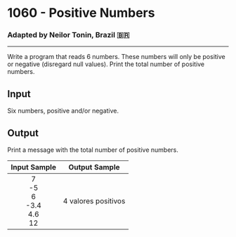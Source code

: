 # 1060 - Positive Numbers
### Adapted by Neilor Tonin, Brazil <span>&#x1f1e7;&#x1f1f7;</span>
---

Write a program that reads 6 numbers. These numbers will only be positive or negative (disregard null values). Print the total number of positive numbers.

## Input

Six numbers, positive and/or negative.

## Output

Print a message with the total number of positive numbers.


| Input Sample | Output Sample |
| --- | --- |
|<div align="center">7</br>-5</br>6</br>-3.4</br>4.6</br>12</div>|<div align="center">4 valores positivos</div>|